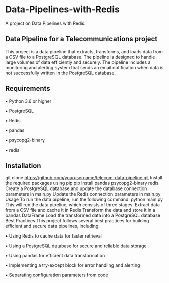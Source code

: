# Data-Pipelines-with-Redis
A project on Data Pipelines with Redis.

## Data Pipeline for a Telecommunications project

This project is a data pipeline that extracts, transforms, and loads data from a CSV file to a PostgreSQL database. The pipeline is designed to handle large volumes of data efficiently and securely. The pipeline includes a monitoring and alerting system that sends an email notification when data is not successfully written in the PostgreSQL database.

## Requirements

•	Python 3.6 or higher

•	PostgreSQL

•	Redis

•	pandas

•	psycopg2-binary

•	redis

## Installation

git clone https://github.com/yourusername/telecom-data-pipeline.git Install the required packages using pip
pip install pandas psycopg2-binary redis Create a PostgreSQL database and update the database connection parameters in main.py
Update the Redis connection parameters in main.py
Usage To run the data pipeline, run the following command:
python main.py This will run the data pipeline, which consists of three stages:
Extract data from a CSV file and cache it in Redis Transform the data and store it in a pandas DataFrame Load the transformed data into a PostgreSQL database
Best Practices This project follows several best practices for building efficient and secure data pipelines, including:

•	Using Redis to cache data for faster retrieval

•	Using a PostgreSQL database for secure and reliable data storage

•	Using pandas for efficient data transformation

•	Implementing a try-except block for error handling and alerting

•	Separating configuration parameters from code
